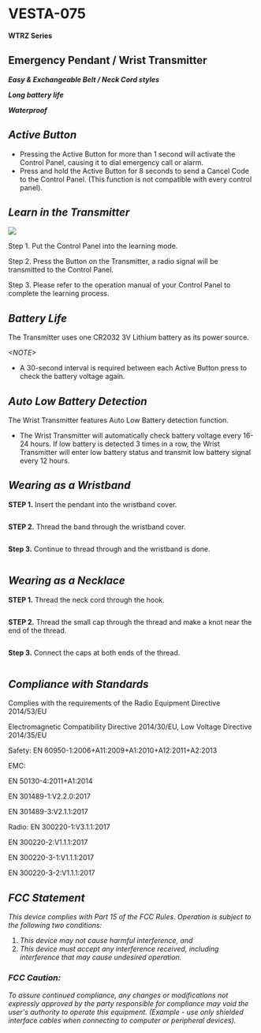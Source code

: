 # VESTA-075

**WTRZ Series**

## **Emergency Pendant / Wrist Transmitter**

_**Easy & Exchangeable Belt / Neck Cord styles**_

_**Long battery life**_

_**Waterproof**_

## _**Active Button**_

* Pressing the Active Button for more than 1 second will activate the Control Panel, causing it to dial emergency call or alarm.
* Press and hold the Active Button for 8 seconds to send a Cancel Code to the Control Panel. (This function is not compatible with every control panel).

## _**Learn in the Transmitter**_

![](<.gitbook/assets/0 (51).jpeg>)

Step 1. Put the Control Panel into the learning mode.

Step 2. Press the Button on the Transmitter, a radio signal will be transmitted to the Control Panel.

Step 3. Please refer to the operation manual of your Control Panel to complete the learning process.

## _**Battery Life**_

The Transmitter uses one CR2032 3V Lithium battery as its power source.

_\<NOTE>_

* A 30-second interval is required between each Active Button press to check the battery voltage again.

## _**Auto Low Battery Detection**_

The Wrist Transmitter features Auto Low Battery detection function.

* The Wrist Transmitter will automatically check battery voltage every 16-24 hours. If low battery is detected 3 times in a row, the Wrist Transmitter will enter low battery status and transmit low battery signal every 12 hours.

## _**Wearing as a Wristband**_

**STEP 1.** Insert the pendant into the wristband cover.

<div align="left"><figure><img src=".gitbook/assets/image (87).png" alt=""><figcaption></figcaption></figure></div>

**STEP 2.** Thread the band through the wristband cover.

<div align="left"><figure><img src=".gitbook/assets/image (88).png" alt=""><figcaption></figcaption></figure></div>

**Step 3.** Continue to thread through and the wristband is done.

<div align="left"><figure><img src=".gitbook/assets/image (89).png" alt=""><figcaption></figcaption></figure></div>

## _**Wearing as a Necklace**_

**STEP 1.** Thread the neck cord through the hook.

<div align="left"><figure><img src=".gitbook/assets/image (90).png" alt=""><figcaption></figcaption></figure></div>

**STEP 2.** Thread the small cap through the thread and make a knot near the end of the thread.

<div align="left"><figure><img src=".gitbook/assets/image (91).png" alt=""><figcaption></figcaption></figure></div>

**Step 3.** Connect the caps at both ends of the thread.

<div align="left"><figure><img src=".gitbook/assets/image (92).png" alt=""><figcaption></figcaption></figure></div>

## _**Compliance with Standards**_

Complies with the requirements of the Radio Equipment Directive 2014/53/EU

Electromagnetic Compatibility Directive 2014/30/EU, Low Voltage Directive 2014/35/EU

Safety: EN 60950-1:2006+A11:2009+A1:2010+A12:2011+A2:2013

EMC:&#x20;

EN 50130-4:2011+A1:2014

EN 301489-1:V2.2.0:2017

EN 301489-3:V2.1.1:2017

Radio: EN 300220-1:V3.1.1:2017

EN 300220-2:V1.1.1:2017

EN 300220-3-1:V1.1.1:2017

EN 300220-3-2:V1.1.1:2017

## _**FCC Statement**_

_This device complies with Part 15 of the FCC Rules. Operation is subject to the following two conditions:_

1. _This device may not cause harmful interference, and_
2. _This device must accept any interference received, including interference that may cause undesired operation._

### _**FCC Caution:**_

_To assure continued compliance, any changes or modifications not expressly approved by the party responsible for compliance may void the user's authority to operate this equipment. (Example - use only shielded interface cables when connecting to computer or peripheral devices)._

